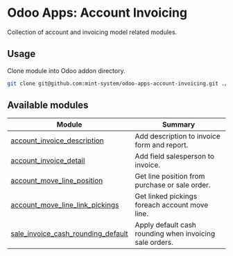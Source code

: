# Odoo Apps: Account Invoicing

Collection of account and invoicing model related modules.

## Usage

Clone module into Odoo addon directory.

```bash
git clone git@github.com:mint-system/odoo-apps-account-invoicing.git ./addons/account_invoicing
```

## Available modules

| Module                                                                    | Summary                                                 |
| ------------------------------------------------------------------------- | ------------------------------------------------------- |
| [account_invoice_description](account_invoice_description/)               | Add description to invoice form and report.             |
| [account_invoice_detail](account_invoice_detail/)                         | Add field salesperson to invoice.                       |
| [account_move_line_position](account_move_line_position/)                 | Get line position from purchase or sale order.          |
| [account_move_line_link_pickings](account_move_line_link_pickings/)       | Get linked pickings foreach account move line.          |
| [sale_invoice_cash_rounding_default](sale_invoice_cash_rounding_default/) | Apply default cash rounding when invoicing sale orders. |
